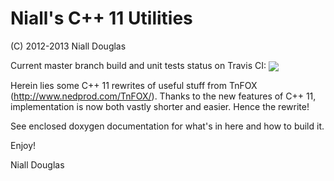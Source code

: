 Niall's C++ 11 Utilities
========================
(C) 2012-2013 Niall Douglas

<p>Current master branch build and unit tests status on Travis CI: <a href="https://travis-ci.org/ned14/NiallsCPP11Utilities"><img valign="middle" src="https://travis-ci.org/ned14/NiallsCPP11Utilities.png?branch=master"/></a></p>

Herein lies some C++ 11 rewrites of useful stuff from TnFOX (http://www.nedprod.com/TnFOX/).
Thanks to the new features of C++ 11, implementation is now both vastly shorter and
easier. Hence the rewrite!

See enclosed doxygen documentation for what's in here and how to build it.

Enjoy!

Niall Douglas
